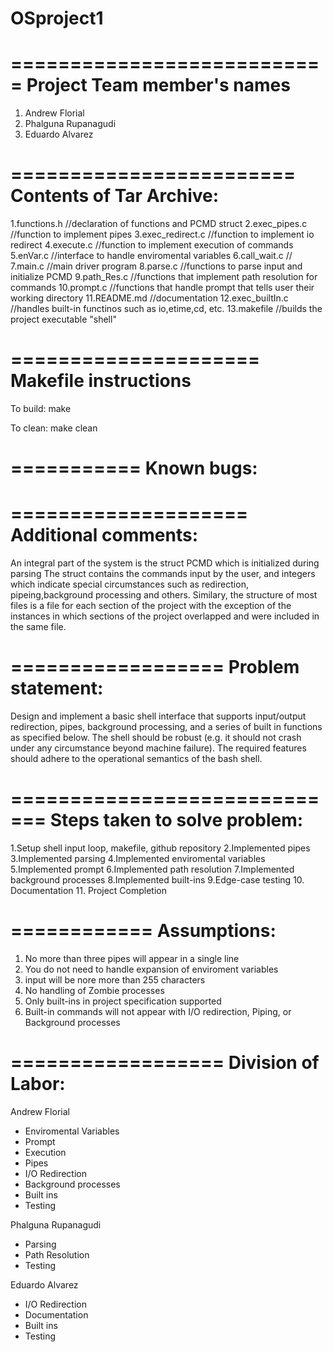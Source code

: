 # OSproject1

===========================
Project Team member's names
===========================
1. Andrew Florial
2. Phalguna Rupanagudi
3. Eduardo Alvarez

========================
Contents of Tar Archive:
========================
1.functions.h         //declaration of functions and PCMD struct
2.exec_pipes.c        //function to implement pipes
3.exec_redirect.c     //function to implement io redirect
4.execute.c           //function to implement execution of commands
5.enVar.c             //interface to handle enviromental variables
6.call_wait.c         // 
7.main.c              //main driver program
8.parse.c             //functions to parse input and initialize PCMD
9.path_Res.c          //functions that implement path resolution for commands
10.prompt.c           //functions that handle prompt that tells user their working directory
11.README.md          //documentation
12.exec_builtIn.c     //handles built-in functinos such as io,etime,cd, etc.
13.makefile           //builds the project executable "shell"

=====================
Makefile instructions
=====================

To build: 
make

To clean: 
make clean

===========
Known bugs: 
===========


====================
Additional comments:
==================== 
An integral part of the system is the struct PCMD which is initialized during parsing
The struct contains the commands input by the user, and integers which indicate
special circumstances such as redirection, pipeing,background processing and others.
Similary, the structure of most files is a file for each section of the project with
the exception of the instances in which sections of the project overlapped and were 
included in the same file.

==================
Problem statement:
==================
Design and implement a basic shell interface that supports input/output redirection,
pipes, background processing, and a series of built in functions as specified below.
The shell should be robust (e.g. it should not crash under any circumstance beyond machine failure).
The required features should adhere to the operational semantics of the bash shell.

=============================
Steps taken to solve problem:
=============================
1.Setup shell input loop, makefile, github repository
2.Implemented pipes
3.Implemented parsing
4.Implemented enviromental variables
5.Implemented prompt
6.Implemented path resolution
7.Implemented background processes
8.Implemented built-ins
9.Edge-case testing
10. Documentation
11. Project Completion

============
Assumptions:
============
1. No more than three pipes will appear in a single line
2. You do not need to handle expansion of enviroment variables
3. input will be nore more than 255 characters
4. No handling of Zombie processes
5. Only built-ins in project specification supported
6. Built-in commands will not appear with I/O redirection, Piping, or Background processes

==================
Division of Labor:
==================
Andrew Florial
- Enviromental Variables
- Prompt
- Execution
- Pipes
- I/O Redirection
- Background processes
- Built ins
- Testing

Phalguna Rupanagudi
- Parsing
- Path Resolution
- Testing

Eduardo Alvarez
- I/O Redirection
- Documentation 
- Built ins
- Testing
